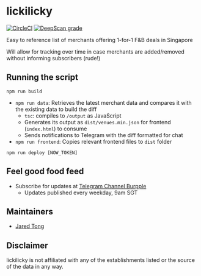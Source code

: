 # lickilicky

[![CircleCI](https://circleci.com/gh/tongrhj/lickilicky.svg?style=svg)](https://circleci.com/gh/tongrhj/lickilicky) [![DeepScan grade](https://deepscan.io/api/teams/3580/projects/5330/branches/40882/badge/grade.svg)](https://deepscan.io/dashboard#view=project&tid=3580&pid=5330&bid=40882)

Easy to reference list of merchants offering 1-for-1 F&B deals in Singapore

Will allow for tracking over time in case merchants are added/removed without informing subscribers (rude!)

## Running the script

```
npm run build
```

- `npm run data`: Retrieves the latest merchant data and compares it with the existing data to build the diff
  - `tsc`: compiles to `/output` as JavaScript
  - Generates its output as `dist/venues.min.json` for frontend (`index.html`) to consume
  - Sends notifications to Telegram with the diff formatted for chat
- `npm run frontend`: Copies relevant frontend files to `dist` folder

```
npm run deploy [NOW_TOKEN]
```

## Feel good food feed

- Subscribe for updates at [Telegram Channel Burpple](https://t.me/burpple)
  - Updates published every weekday, 9am SGT

## Maintainers

- [Jared Tong](https://jaredtong.com/burpple-beyond/)

## Disclaimer

lickilicky is not affiliated with any of the establishments listed or the source of the data in any way.
